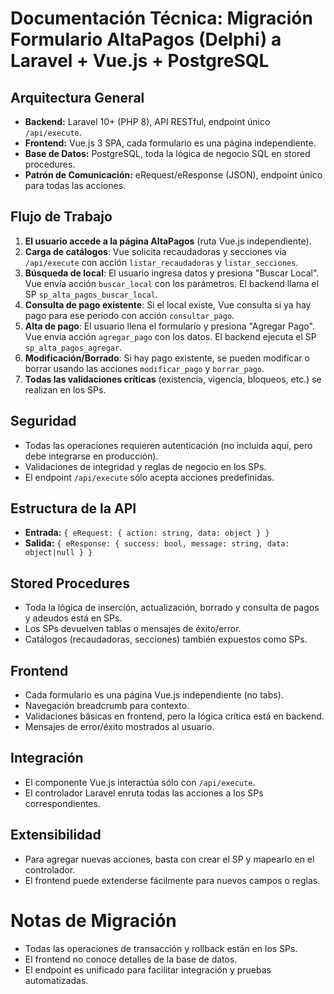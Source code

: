 # Documentación Técnica: Migración Formulario AltaPagos (Delphi) a Laravel + Vue.js + PostgreSQL

## Arquitectura General
- **Backend:** Laravel 10+ (PHP 8), API RESTful, endpoint único `/api/execute`.
- **Frontend:** Vue.js 3 SPA, cada formulario es una página independiente.
- **Base de Datos:** PostgreSQL, toda la lógica de negocio SQL en stored procedures.
- **Patrón de Comunicación:** eRequest/eResponse (JSON), endpoint único para todas las acciones.

## Flujo de Trabajo
1. **El usuario accede a la página AltaPagos** (ruta Vue.js independiente).
2. **Carga de catálogos**: Vue solicita recaudadoras y secciones vía `/api/execute` con acción `listar_recaudadoras` y `listar_secciones`.
3. **Búsqueda de local**: El usuario ingresa datos y presiona "Buscar Local". Vue envía acción `buscar_local` con los parámetros. El backend llama el SP `sp_alta_pagos_buscar_local`.
4. **Consulta de pago existente**: Si el local existe, Vue consulta si ya hay pago para ese periodo con acción `consultar_pago`.
5. **Alta de pago**: El usuario llena el formulario y presiona "Agregar Pago". Vue envía acción `agregar_pago` con los datos. El backend ejecuta el SP `sp_alta_pagos_agregar`.
6. **Modificación/Borrado**: Si hay pago existente, se pueden modificar o borrar usando las acciones `modificar_pago` y `borrar_pago`.
7. **Todas las validaciones críticas** (existencia, vigencia, bloqueos, etc.) se realizan en los SPs.

## Seguridad
- Todas las operaciones requieren autenticación (no incluida aquí, pero debe integrarse en producción).
- Validaciones de integridad y reglas de negocio en los SPs.
- El endpoint `/api/execute` sólo acepta acciones predefinidas.

## Estructura de la API
- **Entrada:** `{ eRequest: { action: string, data: object } }`
- **Salida:** `{ eResponse: { success: bool, message: string, data: object|null } }`

## Stored Procedures
- Toda la lógica de inserción, actualización, borrado y consulta de pagos y adeudos está en SPs.
- Los SPs devuelven tablas o mensajes de éxito/error.
- Catálogos (recaudadoras, secciones) también expuestos como SPs.

## Frontend
- Cada formulario es una página Vue.js independiente (no tabs).
- Navegación breadcrumb para contexto.
- Validaciones básicas en frontend, pero la lógica crítica está en backend.
- Mensajes de error/éxito mostrados al usuario.

## Integración
- El componente Vue.js interactúa sólo con `/api/execute`.
- El controlador Laravel enruta todas las acciones a los SPs correspondientes.

## Extensibilidad
- Para agregar nuevas acciones, basta con crear el SP y mapearlo en el controlador.
- El frontend puede extenderse fácilmente para nuevos campos o reglas.

# Notas de Migración
- Todas las operaciones de transacción y rollback están en los SPs.
- El frontend no conoce detalles de la base de datos.
- El endpoint es unificado para facilitar integración y pruebas automatizadas.
